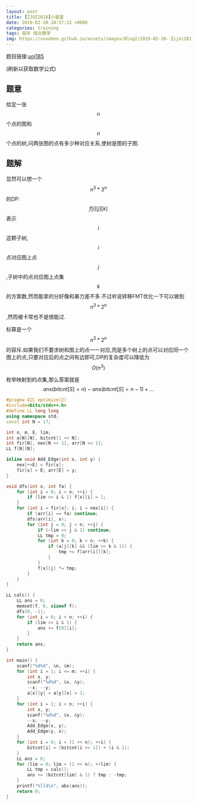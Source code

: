 ```yaml
---
layout: post
title: [ZJOI2016]小星星
date: 2019-02-20 20:57:12 +0800
categories: training
tags: 容斥 组合数学
img: https://vexoben.github.io/assets/images/Blog2/2019-02-20-【zjoi2016】小星星.png
---
```


题目链接:[uoj185][1]

(刷新以获取数学公式)

## **题意**

给定一张$$n$$个点的图和$$n$$个点的树,问两张图的点有多少种对应关系,使树是图的子图.

## **题解**

显然可以想一个 $$n^3*3^n$$ 的DP: $$f[i][j][k]$$ 表示$$i$$这颗子树,$$i$$点对应图上点$$j$$,子树中的点对应图上点集$$k$$的方案数,然而能拿的分好像和暴力差不多.不过听说转移FMT优化一下可以做到$$n^3*2^n$$,然而被卡常也不是很能过.

标算是一个$$n^3*2^n$$的容斥.如果我们不要求树和图上的点一一对应,而是多个树上的点可以对应同一个图上的点,只要对应后的点之间有边即可,DP的复杂度可以降低为$$O(n^3)$$

枚举映射到的点集,那么答案就是 $$ans(bitcnt[S] = n) - ans(bitcnt[S] = n-1) + ...$$

```cpp
#pragma GCC optimize(2)
#include<bits/stdc++.h>
#define LL long long
using namespace std;
const int N = 17;

int n, m, E, lim;
int a[N][N], bitcnt[1 << N];
int fir[N], nex[N << 1], arr[N << 1];
LL f[N][N];

inline void Add_Edge(int x, int y) {
	nex[++E] = fir[x];
	fir[x] = E; arr[E] = y;
}

void dfs(int x, int fa) {
	for (int i = 0; i < n; ++i) {
		if (lim >> i & 1) f[x][i] = 1;
	}
	for (int i = fir[x]; i; i = nex[i]) {
		if (arr[i] == fa) continue;
		dfs(arr[i], x);
		for (int j = 0; j < n; ++j) {
			if (~lim >> j & 1) continue;
			LL tmp = 0;
			for (int k = 0; k < n; ++k) {
				if (a[j][k] && (lim >> k & 1)) {
					tmp += f[arr[i]][k];
				}
			}
			f[x][j] *= tmp;
		}
	}
}

LL calc() {
	LL ans = 0;
	memset(f, 0, sizeof f);
	dfs(0, -1);
	for (int i = 0; i < n; ++i) {
		if (lim >> i & 1) {
			ans += f[0][i];
		}
	}
	return ans;
}

int main() {
	scanf("%d%d", &n, &m);
	for (int i = 1; i <= m; ++i) {
		int x, y;
		scanf("%d%d", &x, &y);
		--x; --y;
		a[x][y] = a[y][x] = 1;
	}
	for (int i = 1; i < n; ++i) {
		int x, y;
		scanf("%d%d", &x, &y);
		--x; --y;
		Add_Edge(x, y);
		Add_Edge(y, x);
	}
	for (int i = 0; i < (1 << n); ++i) {
		bitcnt[i] = (bitcnt[i >> 1]) + (i & 1);
	}
	LL ans = 0;
	for (lim = 0; lim < (1 << n); ++lim) {
		LL tmp = calc();
		ans += (bitcnt[lim] & 1) ? tmp : -tmp;
	}
	printf("%lld\n", abs(ans));
	return 0;
}
```

[1]: http://uoj.ac/problem/185